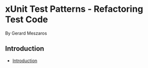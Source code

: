 xUnit Test Patterns - Refactoring Test Code
===========================================

By Gerard Meszaros

## Introduction
* [Introduction](Introduction.md)
